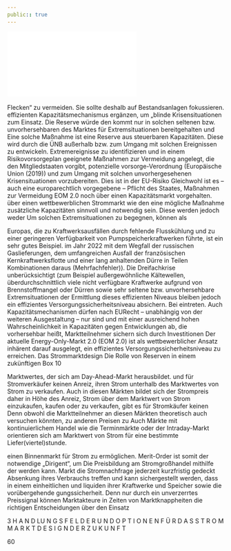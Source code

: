 ```yaml
---
public:: true
---
```

![./pages/page62.pdf](../assets/./pages/page62.pdf)




Flecken“ zu vermeiden. Sie sollte deshalb auf Bestandsanlagen fokussieren.
effizienten Kapazitätsmechanismus ergänzen, um „blinde
Krisensituationen zum Einsatz. Die Reserve würde den
kommt nur in solchen seltenen bzw. unvorhersehbaren
des Marktes für Extremsituationen bereitgehalten und
Eine solche Maßnahme ist eine Reserve aus steuerbaren Kapazitäten. Diese wird durch die ÜNB außerhalb
bzw. zum Umgang mit solchen Ereignissen zu entwickeln.
Extremereignisse zu identifizieren und in einem Risikovorsorgeplan geeignete Maßnahmen zur Vermeidung
angelegt, die den Mitgliedstaaten vorgibt, potenzielle
vorsorge-Verordnung (Europäische Union (2019))
und zum Umgang mit solchen unvorhergesehenen Krisensituationen vorzubereiten. Dies ist in der EU-Risiko­
Gleichwohl ist es – auch eine europarechtlich vorgegebene – Pflicht des Staates, Maßnahmen zur Vermeidung
EOM 2.0 noch über einen Kapazitätsmarkt vorgehalten.
über einen wettbewerblichen Strommarkt wie den
eine mögliche Maßnahme zusätzliche Kapazitäten sinnvoll und notwendig sein. Diese werden jedoch weder
Um solchen Extremsituationen zu begegnen, können als

Europas, die zu Kraftwerksausfällen durch fehlende Flusskühlung und zu einer geringeren Verfügbarkeit von Pumpspeicherkraftwerken führte, ist ein sehr gutes Beispiel.
im Jahr 2022 mit dem Wegfall der russischen Gaslieferungen, dem umfangreichen Ausfall der französischen Kernkraftwerksflotte und einer lang anhaltenden Dürre in Teilen
Kombinationen daraus (Mehrfachfehler)). Die Dreifachkrise
unberücksichtigt (zum Beispiel außergewöhnliche Kältewellen, überdurchschnittlich viele nicht verfügbare Kraftwerke aufgrund von Brennstoffmangel oder Dürren sowie
sehr seltene bzw. unvorhersehbare Extremsituationen
der Ermittlung dieses effizienten Niveaus bleiben jedoch
ein effizientes Versorgungssicherheitsniveau absichern. Bei
eintreten. Auch Kapazitätsmechanismen dürfen nach EURecht – unabhängig von der weiteren Ausgestaltung – nur
sind und mit einer ausreichend hohen Wahrscheinlichkeit
in Kapazitäten gegen Entwicklungen ab, die vorhersehbar
heißt, Marktteilnehmer sichern sich durch Investitionen
Der aktuelle Energy-Only-Markt 2.0 (EOM 2.0) ist als wettbewerblicher Ansatz inhärent darauf ausgelegt, ein effizientes Versorgungssicherheitsniveau zu erreichen. Das
Strommarktdesign
Die Rolle von Reserven in einem zukünftigen
Box 10

Marktwertes, der sich am Day-Ahead-Markt herausbildet.
und für Stromverkäufer keinen Anreiz, ihren Strom unterhalb des Marktwertes von Strom zu verkaufen. Auch in diesen Märkten bildet sich der Strompreis daher in Höhe des
Anreiz, Strom über dem Marktwert von Strom einzukaufen,
kaufen oder zu verkaufen, gibt es für Stromkäufer keinen
Denn obwohl die Marktteilnehmer an diesen Märkten theoretisch auch versuchen könnten, zu anderen Preisen zu
Auch Märkte mit kontinuierlichem Handel wie die Terminmärkte oder der Intraday-Markt orientieren sich am Marktwert von Strom für eine bestimmte Liefer(viertel)stunde.

einen Binnenmarkt für Strom zu ermöglichen.
Merit-Order ist somit der notwendige „Dirigent“, um
Die Preisbildung am Stromgroßhandel mithilfe der
werden kann.
Markt die Stromnachfrage jederzeit kurzfristig gedeckt
Absenkung ihres Verbrauchs treffen und kann sichergestellt werden, dass in einem einheitlichen und liquiden
ihrer Kraftwerke und Speicher sowie die vorübergehende
gungssicherheit. Denn nur durch ein unverzerrtes Preissignal können Marktakteure in Zeiten von Marktknappheiten die richtigen Entscheidungen über den Einsatz

3 H A N D LU N G S F E L D E R U N D O P T I O N E N F Ü R D A S S T R O M M A R K T D E S I G N D E R Z U K U N F T

60
